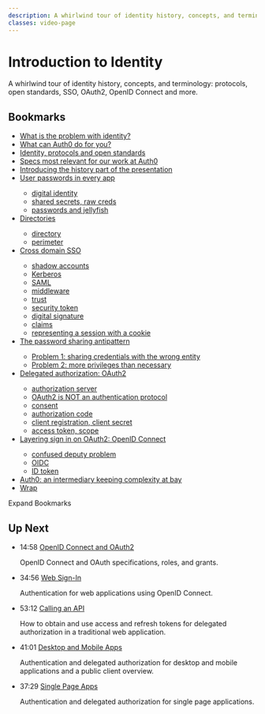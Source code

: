 ```yaml
---
description: A whirlwind tour of identity history, concepts, and terminology: protocols, open standards, SSO, OAuth2, OpenID Connect and more.
classes: video-page
---
```

# Introduction to Identity

A whirlwind tour of identity history, concepts, and terminology: protocols, open standards, SSO, OAuth2, OpenID Connect and more.

<div class="video-wrapper" data-video="pdlav16113"></div>

## Bookmarks

<div class="video-transcript">
  <ul>
    <li><a href="#wistia_pdlav16113?time=32">What is the problem with identity?</a></li>
    <li><a href="#wistia_pdlav16113?time=255">What can Auth0 do for you?</a></li>
    <li><a href="#wistia_pdlav16113?time=352">Identity, protocols and open standards</a></li>
    <li><a href="#wistia_pdlav16113?time=485">Specs most relevant for our work at Auth0</a></li>
    <li><a href="#wistia_pdlav16113?time=540">Introducing the history part of the presentation</a></li>
    <li><a href="#wistia_pdlav16113?time=580">User passwords in every app</a></li>
    <ul>
      <li><a href="#wistia_pdlav16113?time=600">digital identity</a></li>
      <li><a href="#wistia_pdlav16113?time=722">shared secrets, raw creds</a></li>
      <li><a href="#wistia_pdlav16113?time=768">passwords and jellyfish</a></li>
    </ul>
    <li><a href="#wistia_pdlav16113?time=853">Directories</a></li>
    <ul>
      <li><a href="#wistia_pdlav16113?time=970">directory</a></li>
      <li><a href="#wistia_pdlav16113?time=1068">perimeter</a></li>
    </ul>
    <li><a href="#wistia_pdlav16113?time=1108">Cross domain SSO</a></li>
    <ul>
      <li><a href="#wistia_pdlav16113?time=1148">shadow accounts</a></li>
      <li><a href="#wistia_pdlav16113?time=1242">Kerberos</a></li>
      <li><a href="#wistia_pdlav16113?time=1260">SAML</a></li>
      <li><a href="#wistia_pdlav16113?time=1293">middleware</a></li>
      <li><a href="#wistia_pdlav16113?time=1346">trust</a></li>
      <li><a href="#wistia_pdlav16113?time=1552">security token</a></li>
      <li><a href="#wistia_pdlav16113?time=1571">digital signature</a></li>
      <li><a href="#wistia_pdlav16113?time=1630">claims</a></li>
      <li><a href="#wistia_pdlav16113?time=1757">representing a session with a cookie</a></li>
    </ul>
    <li><a href="#wistia_pdlav16113?time=1817">The password sharing antipattern</a></li>
    <ul>
      <li><a href="#wistia_pdlav16113?time=1948">Problem 1: sharing credentials with the wrong entity</a></li>
      <li><a href="#wistia_pdlav16113?time=1990">Problem 2: more privileges than necessary</a></li>
    </ul>  
    <li><a href="#wistia_pdlav16113?time=2040">Delegated authorization: OAuth2</a></li>
    <ul>
      <li><a href="#wistia_pdlav16113?time=2088">authorization server</a></li>
      <li><a href="#wistia_pdlav16113?time=2150">OAuth2 is NOT an authentication protocol</a></li>
      <li><a href="#wistia_pdlav16113?time=2209">consent</a></li>
      <li><a href="#wistia_pdlav16113?time=2234">authorization code</a></li>
      <li><a href="#wistia_pdlav16113?time=2257">client registration, client secret</a></li>
      <li><a href="#wistia_pdlav16113?time=2300">access token, scope</a></li>
    </ul>      
    <li><a href="#wistia_pdlav16113?time=2409">Layering sign in on OAuth2: OpenID Connect</a></li>
    <ul>
      <li><a href="#wistia_pdlav16113?time=2526">confused deputy problem</a></li>
      <li><a href="#wistia_pdlav16113?time=2626">OIDC</a></li>
      <li><a href="#wistia_pdlav16113?time=2664">ID token</a></li>
    </ul>
    <li><a href="#wistia_pdlav16113?time=2753">Auth0: an intermediary keeping complexity at bay</a></li>
    <li><a href="#wistia_pdlav16113?time=2880">Wrap</a></li>
  </ul>

</div>

<div class="video-transcript-expand" onClick="(function() {
  $('.video-transcript').toggleClass('expanded');
  $('.video-transcript-expand i').attr('class', $('.video-transcript').hasClass('expanded') ? 'icon-budicon-462' : 'icon-budicon-460');
})()">Expand Bookmarks <i class="icon-budicon-460"></i></div>

## Up Next

<ul class="up-next">
  <li>
    <span class="video-time"><i class="icon icon-budicon-494"></i>14:58</span>
    <i class="video-icon icon icon-budicon-676"></i>
    <a href="/learn-identity/02-oidc-and-oauth">OpenID Connect and OAuth2</a>
    <p>OpenID Connect and OAuth specifications, roles, and grants.</p>
  </li>

  <li>
    <span class="video-time"><i class="icon icon-budicon-494"></i>34:56</span>
    <i class="video-icon icon icon-budicon-676"></i>
    <a href="/learn-identity/03-web-sign-in">Web Sign-In</a>
    <p>Authentication for web applications using OpenID Connect.</p>
  </li>

  <li>
    <span class="video-time"><i class="icon icon-budicon-494"></i>53:12</span>
    <i class="video-icon icon icon-budicon-676"></i>
    <a href="/learn-identity/04-calling-an-api">Calling an API</a>
    <p>How to obtain and use access and refresh tokens for delegated authorization in a traditional web application.</p>
  </li>

  <li>
    <span class="video-time"><i class="icon icon-budicon-494"></i>41:01</span>
    <i class="video-icon icon icon-budicon-676"></i>
    <a href="/learn-identity/05-desktop-and-mobile-apps">Desktop and Mobile Apps</a>
    <p>Authentication and delegated authorization for desktop and mobile applications and a public client overview.</p>
  </li>

  <li>
    <span class="video-time"><i class="icon icon-budicon-494"></i>37:29</span>
    <i class="video-icon icon icon-budicon-676"></i>
    <a href="/learn-identity/06-single-page-apps">Single Page Apps</a>
    <p>Authentication and delegated authorization for single page applications.</p>
  </li>
</ul>
